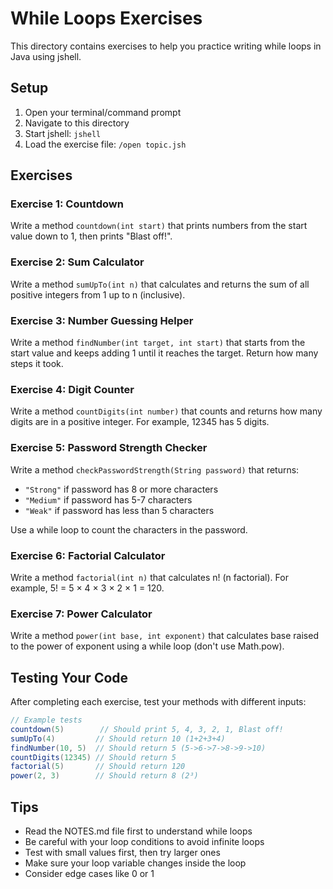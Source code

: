 # While Loops Exercises

This directory contains exercises to help you practice writing while loops in Java using jshell.

## Setup
1. Open your terminal/command prompt
2. Navigate to this directory
3. Start jshell: `jshell`
4. Load the exercise file: `/open topic.jsh`

## Exercises

### Exercise 1: Countdown
Write a method `countdown(int start)` that prints numbers from the start value down to 1, then prints "Blast off!".

### Exercise 2: Sum Calculator
Write a method `sumUpTo(int n)` that calculates and returns the sum of all positive integers from 1 up to n (inclusive).

### Exercise 3: Number Guessing Helper
Write a method `findNumber(int target, int start)` that starts from the start value and keeps adding 1 until it reaches the target. Return how many steps it took.

### Exercise 4: Digit Counter
Write a method `countDigits(int number)` that counts and returns how many digits are in a positive integer. For example, 12345 has 5 digits.

### Exercise 5: Password Strength Checker
Write a method `checkPasswordStrength(String password)` that returns:
- `"Strong"` if password has 8 or more characters
- `"Medium"` if password has 5-7 characters  
- `"Weak"` if password has less than 5 characters

Use a while loop to count the characters in the password.

### Exercise 6: Factorial Calculator
Write a method `factorial(int n)` that calculates n! (n factorial). For example, 5! = 5 × 4 × 3 × 2 × 1 = 120.

### Exercise 7: Power Calculator
Write a method `power(int base, int exponent)` that calculates base raised to the power of exponent using a while loop (don't use Math.pow).

## Testing Your Code
After completing each exercise, test your methods with different inputs:

```java
// Example tests
countdown(5)        // Should print 5, 4, 3, 2, 1, Blast off!
sumUpTo(4)         // Should return 10 (1+2+3+4)
findNumber(10, 5)  // Should return 5 (5->6->7->8->9->10)
countDigits(12345) // Should return 5
factorial(5)       // Should return 120
power(2, 3)        // Should return 8 (2³)
```

## Tips
- Read the NOTES.md file first to understand while loops
- Be careful with your loop conditions to avoid infinite loops
- Test with small values first, then try larger ones
- Make sure your loop variable changes inside the loop
- Consider edge cases like 0 or 1
